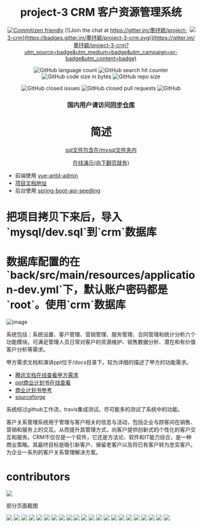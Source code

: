 <center>

# project-3 CRM 客户资源管理系统

  
<img align="right" src='/front/src/assets/img/logo.png' />
  
[![Commitizen friendly](https://img.shields.io/badge/commitizen-friendly-brightgreen.svg)](http://commitizen.github.io/cz-cli/) [![Join the chat at https://gitter.im/墨抒颖/project-3-crm](https://badges.gitter.im/墨抒颖/project-3-crm.svg)](https://gitter.im/墨抒颖/project-3-crm?utm_source=badge&utm_medium=badge&utm_campaign=pr-badge&utm_content=badge)
 
 ![GitHub language count](https://img.shields.io/github/languages/count/moshuying/project-3-crm) ![GitHub search hit counter](https://img.shields.io/github/search/moshuying/project-3-crm/1) ![GitHub code size in bytes](https://img.shields.io/github/languages/code-size/moshuying/project-3-crm) ![GitHub repo size](https://img.shields.io/github/repo-size/moshuying/project-3-crm) 
  
  ![GitHub closed issues](https://img.shields.io/github/issues-closed/moshuying/project-3-crm) ![GitHub closed pull requests](https://img.shields.io/github/issues-pr-closed/moshuying/project-3-crm) ![GitHub](https://img.shields.io/github/license/moshuying/project-3-crm)

### 国内用户请访问[同步仓库](https://gitee.com/moshuying/project-3-crm)


# 简述

[sql文件包含在/mysql文件夹内](https://github.com/moshuying/project-3-crm/blob/main/mysql)

<a href="https://www.msy.plus/discover/" target="_blank">
在线演示(向下翻页就有)
</a>
</center>


- 前端使用 [vue-antd-admin](https://github.com/iczer/vue-antd-admin) 
- [项目文档地址](https://iczer.gitee.io/vue-antd-admin-docs/advance/authority.html#%E9%A1%B5%E9%9D%A2%E6%9D%83%E9%99%90) 
- 后台使用 [spring-boot-api-seedling](https://github.com/Zoctan/spring-boot-api-seedling) 

<h1>把项目拷贝下来后，导入`mysql/dev.sql`到`crm`数据库</h1>

<h1>数据库配置的在`back/src/main/resources/application-dev.yml`下，默认账户密码都是`root`。使用`crm`数据库</h1>

![image](https://user-images.githubusercontent.com/37231523/157181254-38b38973-522e-4fdb-803f-3e374caca5f4.png)


系统包括：系统设置、客户管理、营销管理、服务管理、合同管理和统计分析六个功能模块。可满足管理人员日常对客户的资源维护、销售数据分析、潜在和有价值客户分析等需求。


甲方需求文档和演讲ppt位于/docs目录下。较为详细的描述了甲方的功能需求。
- [腾讯文档在线查看甲方需求](https://docs.qq.com/doc/DR0JVbFpmdXNEU1NM)
- [ppt商业计划书在线查看](https://docs.qq.com/slide/DR2dIaXB1b3hVZkdw)
- [商业计划书参考](https://max.book118.com/html/2017/0508/105355794.shtm)
- [sourceforge](https://sourceforge.net/projects/project-3-crm/)



系统经过github工作流，travis集成测试。尽可能多的测试了系统中的功能。

客户关系管理系统用于管理与客户相关的信息与活动，包括企业与顾客间在销售、营销和服务上的交互。从而提升其管理方式，向客户提供创新式的个性化的客户交互和服务。CRM不仅仅是一个软件，它还是方法论、软件和IT能力综合，是一种商业策略。其最终目标是吸引新客户、保留老客户以及将已有客户转为忠实客户。为企业一系列的客户关系管理解决方案。

# contributors
[![](https://opencollective.com/project-3-crm/contributors.svg?width=890)](https://github.com/moshuying/project-3-crm/graphs/contributors)

部分页面截图

![](/images/Snipaste_2021-05-24_17-26-55.png)
![](/images/Snipaste_2021-05-24_17-27-16.png)
![](/images/Snipaste_2021-05-24_17-27-48.png)
![](/images/Snipaste_2021-05-24_17-28-09.png)
![](/images/Snipaste_2021-05-24_17-28-20.png)
![](/images/Snipaste_2021-05-24_17-28-29.png)
![](/images/Snipaste_2021-05-24_17-28-40.png)
![](/images/Snipaste_2021-05-24_17-28-46.png)
![](/images/Snipaste_2021-05-24_17-28-54.png)
![](/images/Snipaste_2021-05-24_17-29-11.png)
![](/images/Snipaste_2021-05-24_17-29-16.png)
![](/images/Snipaste_2021-05-24_17-29-24.png)
![](/images/Snipaste_2021-05-24_17-29-29.png)
![](/images/Snipaste_2021-05-24_17-29-37.png)
![](/images/Snipaste_2021-05-24_17-29-48.png)
![](/images/Snipaste_2021-05-24_17-29-55.png)
![](/images/Snipaste_2021-05-24_17-30-06.png)
![](/images/Snipaste_2021-05-24_17-30-18.png)
![](/images/Snipaste_2021-05-24_17-30-39.png)
![](/images/Snipaste_2021-05-24_17-30-49.png)
![](/images/Snipaste_2021-05-24_17-30-56.png)
![](/images/Snipaste_2021-05-24_17-31-03.png)
